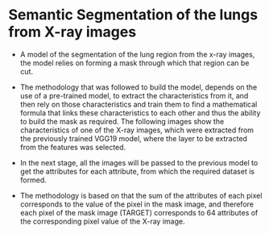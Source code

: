 # Semantic Segmentation of the lungs from X-ray images

* A model of the segmentation of the lung region from the x-ray images, the model relies on forming a mask through which that region can be cut.

* The methodology that was followed to build the model, depends on the use of a pre-trained model, to extract the characteristics from it, and then rely on those characteristics and train them to find a mathematical formula that links these characteristics to each other and thus the ability to build the mask as required. The following images show the characteristics of one of the X-ray images, which were extracted from the previously trained VGG19 model, where the layer to be extracted from the features was selected.

* In the next stage, all the images will be passed to the previous model to get the attributes for each attribute, from which the required dataset is formed.

* The methodology is based on that the sum of the attributes of each pixel corresponds to the value of the pixel in the mask image, and therefore each pixel of the mask image (TARGET) corresponds to 64 attributes of the corresponding pixel value of the X-ray image.